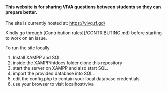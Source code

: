 #### This website is for sharing VIVA questions between students so they can prepare better.

The site is currently hosted at: https://vivq.rf.gd/

Kindly go through [Contribution rules]{/CONTRIBUTING.md} before starting to work on an issue.

To run the site locally
1. Install XAMPP and SQL
2. inside the XAMPP/htdocs folder clone this repository 
3. start the server on XAMPP and also start SQL.
4. import the provided database into SQL.
5. edit the config.php to contain your local database credentials.
6. use your browser to visit localhost/viva




 

  
